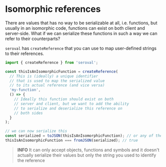 # Isomorphic references

There are values that has no way to be serializable at all, i.e. functions, but usually in an isomorphic code, functions can exist on both client and server-side. What if we can serialize these functions in such a way we can refer to their counterparts?

`seroval` has `createReference` that you can use to map user-defined strings to their references.

```js
import { createReference } from 'seroval';

const thisIsAnIsomorphicFunction = createReference(
  // This is (ideally) a unique identifier
  // that is used to map the serialized value
  // to its actual reference (and vice versa)
  'my-function',
  () => {
    // Ideally this function should exist on both
    // server and client, but we want to add the ability
    // to serialize and deserialize this reference on
    // both sides
  }
);

// we can now serialize this
const serialized = toJSON(thisIsAnIsomorphicFunction); // or any of the serializer
thisIsAnIsomorphicFunction === fromJSON(serialized); // true
```

> **INFO**
> It can only accept objects, functions and symbols and it doesn't actually
> serialize their values but only the string you used to identify the reference
